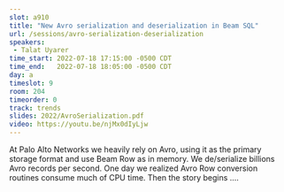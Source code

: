 ```yaml
---
slot: a910
title: "New Avro serialization and deserialization in Beam SQL"
url: /sessions/avro-serialization-deserialization
speakers:
 - Talat Uyarer
time_start: 2022-07-18 17:15:00 -0500 CDT
time_end:   2022-07-18 18:05:00 -0500 CDT
day: a
timeslot: 9
room: 204
timeorder: 0
track: trends 
slides: 2022/AvroSerialization.pdf
video: https://youtu.be/njMx0dIyLjw
---
```


At Palo Alto Networks we heavily rely on Avro, using it as the primary storage format and use Beam Row as in memory. We de/serialize billions Avro records per second. One day we realized Avro Row conversion routines consume much of CPU time. Then the story begins ....